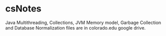 # csNotes

Java Multithreading, Collections, JVM Memory model, Garbage Collection and Database Normalization files are in colorado.edu google drive.
